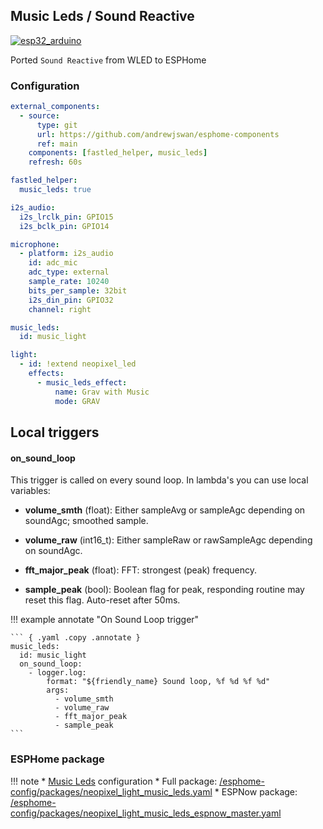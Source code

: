 ## Music Leds / Sound Reactive
[![esp32_arduino](https://img.shields.io/badge/ESP32-Arduino-darkcyan.svg)](https://esphome.io/)

Ported `Sound Reactive` from WLED to ESPHome

### Configuration

```yaml
external_components:
  - source:
      type: git
      url: https://github.com/andrewjswan/esphome-components
      ref: main
    components: [fastled_helper, music_leds]
    refresh: 60s

fastled_helper:
  music_leds: true

i2s_audio:
  i2s_lrclk_pin: GPIO15
  i2s_bclk_pin: GPIO14

microphone:
  - platform: i2s_audio
    id: adc_mic
    adc_type: external
    sample_rate: 10240
    bits_per_sample: 32bit
    i2s_din_pin: GPIO32
    channel: right

music_leds:
  id: music_light

light:
  - id: !extend neopixel_led
    effects:
      - music_leds_effect:
          name: Grav with Music
          mode: GRAV
```

## Local triggers

#### on_sound_loop

This trigger is called on every sound loop. In lambda's you can use local variables:

- **volume_smth** (float): Either sampleAvg or sampleAgc depending on soundAgc; smoothed sample.

- **volume_raw** (int16_t): Either sampleRaw or rawSampleAgc depending on soundAgc.

- **fft_major_peak** (float): FFT: strongest (peak) frequency.

- **sample_peak** (bool): Boolean flag for peak, responding routine may reset this flag. Auto-reset after 50ms.

!!! example annotate "On Sound Loop trigger"

    ``` { .yaml .copy .annotate }
    music_leds:
      id: music_light
      on_sound_loop:
        - logger.log:
            format: "${friendly_name} Sound loop, %f %d %f %d"
            args:
              - volume_smth
              - volume_raw
              - fft_major_peak
              - sample_peak
    ```

### ESPHome package

!!! note
    * [Music Leds](https://andrewjswan.github.io/esphome-config/music-leds/) configuration
    * Full package: [/esphome-config/packages/neopixel_light_music_leds.yaml](https://github.com/andrewjswan/esphome-config/blob/main/packages/neopixel_light_music_leds.yaml)
    * ESPNow package: [/esphome-config/packages/neopixel_light_music_leds_espnow_master.yaml](https://github.com/andrewjswan/esphome-config/blob/main/packages/neopixel_light_music_leds_espnow_master.yaml)
